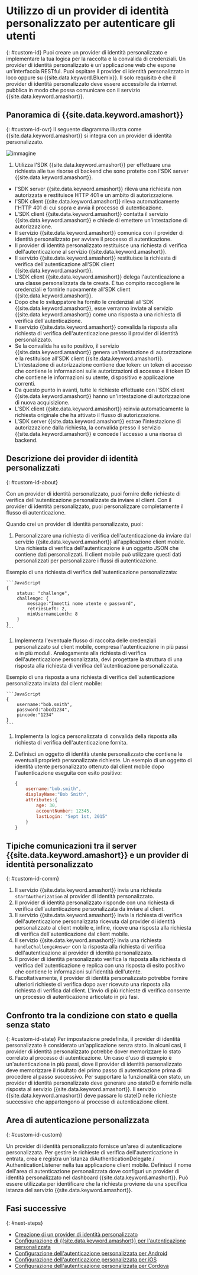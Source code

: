 # Utilizzo di un provider di identità personalizzato per autenticare gli utenti
{: #custom-id}
Puoi creare un provider di identità personalizzato e implementare la tua logica per la raccolta e la convalida di credenziali. Un provider di identità personalizzato è un'applicazione web che espone un'interfaccia RESTful. Puoi ospitare il provider di identità personalizzato in loco oppure su {{site.data.keyword.Bluemix}}. Il solo requisito è che il provider di identità personalizzato deve essere accessibile da internet pubblica in modo che possa comunicare con il servizio {{site.data.keyword.amashort}}.

## Panoramica di {{site.data.keyword.amashort}}
{: #custom-id-ovr}
 Il seguente diagramma illustra come {{site.data.keyword.amashort}} si integra con un provider di identità personalizzato.

![immagine](images/mca-sequence-custom.jpg)

1. Utilizza l'SDK {{site.data.keyword.amashort}} per effettuare una richiesta alle tue risorse di backend che sono protette con l'SDK server {{site.data.keyword.amashort}}.
* l'SDK server {{site.data.keyword.amashort}} rileva una richiesta non autorizzata e restituisce HTTP 401 e un ambito di autorizzazione.
* l'SDK client {{site.data.keyword.amashort}} rileva automaticamente l'HTTP 401 di cui sopra e avvia il processo di autenticazione.
* L'SDK client {{site.data.keyword.amashort}} contatta il servizio {{site.data.keyword.amashort}} e chiede di emettere un'intestazione di autorizzazione.
* Il servizio {{site.data.keyword.amashort}} comunica con il provider di identità personalizzato per avviare il processo di autenticazione.
* Il provider di identità personalizzato restituisce una richiesta di verifica dell'autenticazione al servizio {{site.data.keyword.amashort}}.
* Il servizio {{site.data.keyword.amashort}} restituisce la richiesta di verifica dell'autenticazione all'SDK client {{site.data.keyword.amashort}}.
* L'SDK client {{site.data.keyword.amashort}} delega l'autenticazione a una classe personalizzata da te creata. È tuo compito raccogliere le credenziali e fornirle nuovamente all'SDK client {{site.data.keyword.amashort}}.
* Dopo che lo sviluppatore ha fornito le credenziali all'SDK {{site.data.keyword.amashort}}, esse verranno inviate al servizio {{site.data.keyword.amashort}} come una risposta a una richiesta di verifica dell'autenticazione.
* Il servizio {{site.data.keyword.amashort}} convalida la risposta alla richiesta di verifica dell'autenticazione presso il provider di identità personalizzato.
* Se la convalida ha esito positivo, il servizio {{site.data.keyword.amashort}} genera un'intestazione di autorizzazione e la restituisce all'SDK client {{site.data.keyword.amashort}}. L'intestazione di autorizzazione contiene due token: un token di accesso che contiene le informazioni sulle autorizzazioni di accesso e il token ID che contiene le informazioni su utente, dispositivo e applicazione correnti.
* Da questo punto in avanti, tutte le richieste effettuate con l'SDK client {{site.data.keyword.amashort}} hanno un'intestazione di autorizzazione di nuova acquisizione.
* L'SDK client {{site.data.keyword.amashort}} reinvia automaticamente la richiesta originale che ha attivato il flusso di autorizzazione.
* L'SDK server {{site.data.keyword.amashort}} estrae l'intestazione di autorizzazione dalla richiesta, la convalida presso il servizio {{site.data.keyword.amashort}} e concede l'accesso a una risorsa di backend.

## Descrizione dei provider di identità personalizzati
{: #custom-id-about}

Con un provider di identità personalizzato, puoi fornire delle richieste di verifica dell'autenticazione personalizzate da inviare al client. Con il provider di identità personalizzato, puoi personalizzare completamente il flusso di autenticazione.

Quando crei un provider di identità personalizzato, puoi:

1. Personalizzare una richiesta di verifica dell'autenticazione da inviare dal servizio {{site.data.keyword.amashort}} all'applicazione client mobile. Una richiesta di verifica dell'autenticazione è un oggetto JSON che contiene dati personalizzati. Il client mobile può utilizzare questi dati personalizzati per personalizzare i flussi di autenticazione.

Esempio di una richiesta di verifica dell'autenticazione personalizzata:

	```JavaScript
	{
		status: "challenge",
		challenge: {
			message:"Immetti nome utente e password",
			retriesLeft: 2,
			minUsernameLenth: 8
		}
	}
	```

1. Implementa l'eventuale flusso di raccolta delle credenziali personalizzato sul client mobile, compresa l'autenticazione in più passi e in più moduli. Analogamente alla richiesta di verifica dell'autenticazione personalizzata, devi progettare la struttura di una risposta alla richiesta di verifica dell'autenticazione personalizzata.

Esempio di una risposta a una richiesta di verifica dell'autenticazione personalizzata inviata dal client mobile:

	```JavaScript
	{
		username:"bob.smith",
		password:"abcd1234",
		pincode:"1234"
	}
	```
1. Implementa la logica personalizzata di convalida della risposta alla richiesta di verifica dell'autenticazione fornita.

1. Definisci un oggetto di identità utente personalizzato che contiene le eventuali proprietà personalizzate richieste. Un esempio di un oggetto di identità utente personalizzato ottenuto dal client mobile dopo l'autenticazione eseguita con esito positivo:

	```JavaScript
	{
		username:"bob.smith",
		displayName:"Bob Smith",
		attributes:{
			age: 30,
			accountNumber: 12345,
			lastLogin: "Sept 1st, 2015"
		}
	}
	```


## Tipiche comunicazioni tra il server {{site.data.keyword.amashort}} e un provider di identità personalizzato
{: #custom-id-comm}
1. Il servizio {{site.data.keyword.amashort}} invia una richiesta `startAuthorization` al provider di identità personalizzato.
1. Il provider di identità personalizzato risponde con una richiesta di verifica dell'autenticazione personalizzata da inviare al client.
1. Il servizio {{site.data.keyword.amashort}} invia la richiesta di verifica dell'autenticazione personalizzata ricevuta dal provider di identità personalizzato al client mobile e, infine, riceve una risposta alla richiesta di verifica dell'autenticazione dal client mobile.
1. Il servizio {{site.data.keyword.amashort}} invia una richiesta `handleChallengeAnswer` con la risposta alla richiesta di verifica dell'autenticazione al provider di identità personalizzato.
1. Il provider di identità personalizzato verifica la risposta alla richiesta di verifica dell'autenticazione e replica con una risposta di esito positivo che contiene le informazioni sull'identità
dell'utente.
1. Facoltativamente, il provider di identità personalizzato potrebbe fornire ulteriori richieste di verifica dopo aver ricevuto una risposta alla richiesta di verifica dal client. L'invio
di più richieste di verifica consente un processo di autenticazione articolato in più fasi.

## Confronto tra la condizione con stato e quella senza stato
{: #custom-id-state}
Per impostazione predefinita, il provider di identità personalizzato è considerato un'applicazione senza stato. In alcuni casi, il provider di identità personalizzato potrebbe dover memorizzare lo stato correlato al processo di autenticazione. Un caso d'uso di esempio è un'autenticazione in più passi, dove il provider di identità personalizzato deve memorizzare il risultato del primo passo di autenticazione prima di procedere al passo successivo. Per supportare la funzionalità con stato, un provider di identità personalizzato deve generare uno stateID e fornirlo nella risposta al servizio {{site.data.keyword.amashort}}. Il servizio {{site.data.keyword.amashort}} deve passare lo stateID nelle richieste successive che appartengono al processo di autenticazione client.

## Area di autenticazione personalizzata
{: #custom-id-custom}

Un provider di identità personalizzato fornisce un'area di autenticazione personalizzata. Per gestire le richieste di verifica dell'autenticazione in entrata, crea e registra un'istanza diAuthenticationDelegate / AuthenticationListener nella tua applicazione client mobile. Definisci il nome dell'area di autenticazione personalizzata dove configuri un provider di identità personalizzato nel dashboard {{site.data.keyword.amashort}}. Può essere utilizzata per identificare che la richiesta proviene da una specifica istanza del servizio {{site.data.keyword.amashort}}. 

## Fasi successive
{: #next-steps}
* [Creazione di un provider di identità personalizzato](custom-auth-identity-provider.html)
* [Configurazione di {{site.data.keyword.amashort}} per l'autenticazione personalizzata](custom-auth-config-mca.html)
* [Configurazione dell'autenticazione personalizzata per Android](custom-auth-android.html)
* [Configurazione dell'autenticazione personalizzata per iOS](custom-auth-ios.html)
* [Configurazione dell'autenticazione personalizzata per Cordova](custom-auth-cordova.html)
